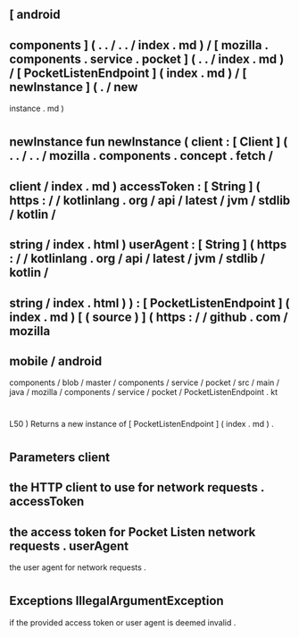 [
android
-
components
]
(
.
.
/
.
.
/
index
.
md
)
/
[
mozilla
.
components
.
service
.
pocket
]
(
.
.
/
index
.
md
)
/
[
PocketListenEndpoint
]
(
index
.
md
)
/
[
newInstance
]
(
.
/
new
-
instance
.
md
)
#
newInstance
fun
newInstance
(
client
:
[
Client
]
(
.
.
/
.
.
/
mozilla
.
components
.
concept
.
fetch
/
-
client
/
index
.
md
)
accessToken
:
[
String
]
(
https
:
/
/
kotlinlang
.
org
/
api
/
latest
/
jvm
/
stdlib
/
kotlin
/
-
string
/
index
.
html
)
userAgent
:
[
String
]
(
https
:
/
/
kotlinlang
.
org
/
api
/
latest
/
jvm
/
stdlib
/
kotlin
/
-
string
/
index
.
html
)
)
:
[
PocketListenEndpoint
]
(
index
.
md
)
[
(
source
)
]
(
https
:
/
/
github
.
com
/
mozilla
-
mobile
/
android
-
components
/
blob
/
master
/
components
/
service
/
pocket
/
src
/
main
/
java
/
mozilla
/
components
/
service
/
pocket
/
PocketListenEndpoint
.
kt
#
L50
)
Returns
a
new
instance
of
[
PocketListenEndpoint
]
(
index
.
md
)
.
#
#
#
Parameters
client
-
the
HTTP
client
to
use
for
network
requests
.
accessToken
-
the
access
token
for
Pocket
Listen
network
requests
.
userAgent
-
the
user
agent
for
network
requests
.
#
#
#
Exceptions
IllegalArgumentException
-
if
the
provided
access
token
or
user
agent
is
deemed
invalid
.
